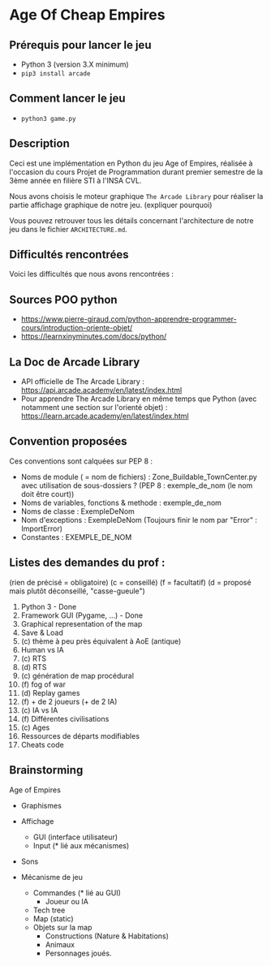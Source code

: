 # Age Of Cheap Empires

## Prérequis pour lancer le jeu

- Python 3 (version 3.X minimum)  
- ```pip3 install arcade```

## Comment lancer le jeu

- ```python3 game.py ```

## Description

Ceci est une implémentation en Python du jeu Age of Empires, réalisée à l'occasion du cours Projet de Programmation durant premier semestre de la 3ème année en filière STI à l'INSA CVL.  

Nous avons choisis le moteur graphique `The Arcade Library` pour réaliser la partie affichage graphique de notre jeu. (expliquer pourquoi)

Vous pouvez retrouver tous les détails concernant l'architecture de notre jeu dans le fichier `ARCHITECTURE.md`.  

## Difficultés rencontrées

Voici les difficultés que nous avons rencontrées :

## Sources POO python

- https://www.pierre-giraud.com/python-apprendre-programmer-cours/introduction-oriente-objet/  
- https://learnxinyminutes.com/docs/python/  

## La Doc de Arcade Library

- API officielle de The Arcade Library : https://api.arcade.academy/en/latest/index.html  
- Pour apprendre The Arcade Library en même temps que Python (avec notamment une section sur l'orienté objet) : https://learn.arcade.academy/en/latest/index.html  


## Convention proposées
Ces conventions sont calquées sur PEP 8 :
- Noms de module ( = nom de fichiers) : Zone_Buildable_TownCenter.py avec utilisation de sous-dossiers ? (PEP 8 : exemple_de_nom (le nom doit être court))
- Noms de variables, fonctions & methode : exemple_de_nom
- Noms de classe : ExempleDeNom
- Nom d'exceptions : ExempleDeNom (Toujours finir le nom par "Error" : ImportError)
- Constantes : EXEMPLE_DE_NOM


## Listes des demandes du prof :
(rien de précisé = obligatoire)
(c = conseillé)
(f = facultatif)
(d = proposé mais plutôt déconseillé, "casse-gueule")

1) Python 3 - Done
2) Framework GUI (Pygame, ...) - Done
3) Graphical representation of the map
4) Save & Load
5) (c) thème à peu près équivalent à AoE (antique)
6) Human vs IA
7) (c) RTS
8) (d) RTS
9) (c) génération de map procédural
10) (f) fog of war
11) (d) Replay games
12) (f) + de 2 joueurs (+ de 2 IA)
13) (c) IA vs IA
14) (f) Différentes civilisations
15) (c) Ages
16) Ressources de départs modifiables
17) Cheats code

## Brainstorming
Age of Empires
- Graphismes

- Affichage
  - GUI (interface utilisateur)
  - Input (* lié aux mécanismes)

- Sons

- Mécanisme de jeu
  - Commandes (* lié au GUI)
    - Joueur ou IA
  - Tech tree
  - Map (static)
  - Objets sur la map
    - Constructions (Nature & Habitations)
    - Animaux
    - Personnages joués.
